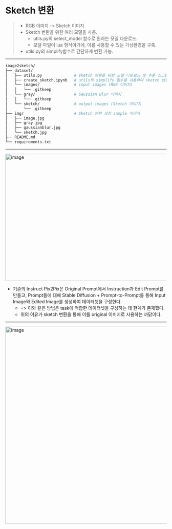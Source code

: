 # Sketch 변환
> * RGB 이미지 -> Sketch 이미지
> * Sketch 변환을 위한 여러 모델을 사용.
>    * utils.py의 select_model 함수로 원하는 모델 다운로드. 
>    * 모델 파일이 lua 형식이기에, 이를 사용할 수 있는 가상환경을 구축.
>  * utils.py의 simplify함수로 간단하게 변환 가능.

---

```bash
image2sketch/
├── dataset/
│   ├── utils.py              # sketch 변환을 위한 모델 다운로드 및 추론 스크립트
│   ├── create_sketch.ipynb   # utils의 simplify 함수를 사용하여 sketch 변환 예시 
│   └── images/               # input images (RGB 이미지)
│   │   └── .gitkeep
│   └── gray/                 # Gaussian Blur 이미지
│   │   └── .gitkeep
│   └── sketch/               # output images (Sketch 이미지)
│       └── .gitkeep
├── img/                      # Sketch 변환 과정 sample 이미지
│   ├── image.jpg
│   ├── gray.jpg
│   ├── gaussianblur.jpg
│   └── sketch.jpg
├── README.md
└── requirements.txt
```

---

<img width="1258" height="397" alt="image" src="https://github.com/user-attachments/assets/4a76e7bd-f55a-4063-982f-747f38878d1e" />

* 기존의 Instruct Pix2Pix은 Original Prompt에서 Instruction과 Edit Prompt를 만들고, Prompt들에 대해 Stable Diffusion + Prompt-to-Prompt를 통해 Input Image와 Edited Image를 생성하여 데이터셋을 구성한다.
  * => 이와 같은 방법은 task에 적합한 데이터셋을 구성하는 데 한계가 존재했다.
  * 위의 이유가 sketch 변환을 통해 이를 original 이미지로 사용하는 까닭이다.
 
 ---
<img width="1896" height="616" alt="image" src="https://github.com/user-attachments/assets/2b313fb3-99e5-4755-8b11-6650632ec336" />
